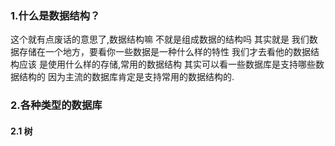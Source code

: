 
### 1.什么是数据结构？
   这个就有点废话的意思了,数据结构嘛 不就是组成数据的结构吗 其实就是 我们数据存储在一个地方，要看你一些数据是一种什么样的特性 我们才去看他的数据结构应该
   是使用什么样的存储,常用的数据结构 其实可以看一些数据库是支持哪些数据结构的 因为主流的数据库肯定是支持常用的数据结构的.
   
### 2.各种类型的数据库
   #### 2.1 树
   
   